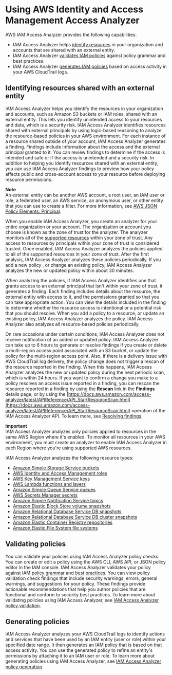 # Using AWS Identity and Access Management Access Analyzer<a name="what-is-access-analyzer"></a>

AWS IAM Access Analyzer provides the following capabilities:
+ IAM Access Analyzer helps [identify resources](#what-is-access-analyzer-resource-identification) in your organization and accounts that are shared with an external entity\.
+ IAM Access Analyzer [validates IAM policies](#what-is-access-analyzer-policy-validation) against policy grammar and best practices\.
+ IAM Access Analyzer [generates IAM policies](#what-is-access-analyzer-policy-generation) based on access activity in your AWS CloudTrail logs\.

## Identifying resources shared with an external entity<a name="what-is-access-analyzer-resource-identification"></a>

IAM Access Analyzer helps you identify the resources in your organization and accounts, such as Amazon S3 buckets or IAM roles, shared with an external entity\. This lets you identify unintended access to your resources and data, which is a security risk\. IAM Access Analyzer identifies resources shared with external principals by using logic\-based reasoning to analyze the resource\-based policies in your AWS environment\. For each instance of a resource shared outside of your account, IAM Access Analyzer generates a finding\. Findings include information about the access and the external principal granted to it\. You can review findings to determine if the access is intended and safe or if the access is unintended and a security risk\. In addition to helping you identify resources shared with an external entity, you can use IAM Access Analyzer findings to preview how your policy affects public and cross\-account access to your resource before deploying resource permissions\. 

**Note**  
An external entity can be another AWS account, a root user, an IAM user or role, a federated user, an AWS service, an anonymous user, or other entity that you can use to create a filter\. For more information, see [AWS JSON Policy Elements: Principal](https://docs.aws.amazon.com/IAM/latest/UserGuide/reference_policies_elements_principal.html)\.

When you enable IAM Access Analyzer, you create an analyzer for your entire organization or your account\. The organization or account you choose is known as the zone of trust for the analyzer\. The analyzer monitors all of the [supported resources](access-analyzer-resources.md) within your zone of trust\. Any access to resources by principals within your zone of trust is considered trusted\. Once enabled, IAM Access Analyzer analyzes the policies applied to all of the supported resources in your zone of trust\. After the first analysis, IAM Access Analyzer analyzes these policies periodically\. If you add a new policy , or change an existing policy, IAM Access Analyzer analyzes the new or updated policy within about 30 minutes\.

When analyzing the policies, if IAM Access Analyzer identifies one that grants access to an external principal that isn't within your zone of trust, it generates a finding\. Each finding includes details about the resource, the external entity with access to it, and the permissions granted so that you can take appropriate action\. You can view the details included in the finding to determine whether the resource access is intentional or a potential risk that you should resolve\. When you add a policy to a resource, or update an existing policy, IAM Access Analyzer analyzes the policy\. IAM Access Analyzer also analyzes all resource\-based policies periodically\.

On rare occasions under certain conditions, IAM Access Analyzer does not receive notification of an added or updated policy\. IAM Access Analyzer can take up to 6 hours to generate or resolve findings if you create or delete a multi\-region access point associated with an S3 bucket, or update the policy for the multi\-region access point\. Also, if there is a delivery issue with AWS CloudTrail log delivery, the policy change does not trigger a rescan of the resource reported in the finding\. When this happens, IAM Access Analyzer analyzes the new or updated policy during the next periodic scan, which is within 24 hours\. If you want to confirm a change you make to a policy resolves an access issue reported in a finding, you can rescan the resource reported in a finding by using the **Rescan** link in the **Findings** details page, or by using the [https://docs.aws.amazon.com/access-analyzer/latest/APIReference/API_StartResourceScan.html](https://docs.aws.amazon.com/access-analyzer/latest/APIReference/API_StartResourceScan.html) operation of the IAM Access Analyzer API\. To learn more, see [Resolving findings](access-analyzer-findings-remediate.md)\.

**Important**  
IAM Access Analyzer analyzes only policies applied to resources in the same AWS Region where it's enabled\. To monitor all resources in your AWS environment, you must create an analyzer to enable IAM Access Analyzer in each Region where you're using supported AWS resources\.

IAM Access Analyzer analyzes the following resource types:
+ [Amazon Simple Storage Service buckets](access-analyzer-resources.md#access-analyzer-s3)
+ [AWS Identity and Access Management roles](access-analyzer-resources.md#access-analyzer-iam-role)
+ [AWS Key Management Service keys](access-analyzer-resources.md#access-analyzer-kms-key)
+ [AWS Lambda functions and layers](access-analyzer-resources.md#access-analyzer-lambda)
+ [Amazon Simple Queue Service queues](access-analyzer-resources.md#access-analyzer-sqs)
+ [AWS Secrets Manager secrets](access-analyzer-resources.md#access-analyzer-secrets-manager)
+ [Amazon Simple Notification Service topics](access-analyzer-resources.md#access-analyzer-sns)
+ [Amazon Elastic Block Store volume snapshots](access-analyzer-resources.md#access-analyzer-ebs)
+ [Amazon Relational Database Service DB snapshots](access-analyzer-resources.md#access-analyzer-rds-db)
+ [Amazon Relational Database Service DB cluster snapshots](access-analyzer-resources.md#access-analyzer-rds-db-cluster)
+ [Amazon Elastic Container Registry repositories](access-analyzer-resources.md#access-analyzer-ecr)
+ [Amazon Elastic File System file systems](access-analyzer-resources.md#access-analyzer-efs)

## Validating policies<a name="what-is-access-analyzer-policy-validation"></a>

You can validate your policies using IAM Access Analyzer policy checks\. You can create or edit a policy using the AWS CLI, AWS API, or JSON policy editor in the IAM console\. IAM Access Analyzer validates your policy against IAM [policy grammar](reference_policies_grammar.md) and [best practices](best-practices.md)\. You can view policy validation check findings that include security warnings, errors, general warnings, and suggestions for your policy\. These findings provide actionable recommendations that help you author policies that are functional and conform to security best practices\. To learn more about validating policies using IAM Access Analyzer, see [IAM Access Analyzer policy validation](access-analyzer-policy-validation.md)\.

## Generating policies<a name="what-is-access-analyzer-policy-generation"></a>

IAM Access Analyzer analyzes your AWS CloudTrail logs to identify actions and services that have been used by an IAM entity \(user or role\) within your specified date range\. It then generates an IAM policy that is based on that access activity\. You can use the generated policy to refine an entity's permissions by attaching it to an IAM user or role\. To learn more about generating policies using IAM Access Analyzer, see [IAM Access Analyzer policy generation](access-analyzer-policy-generation.md)\.